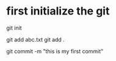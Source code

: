 # first initialize the git

git init

git add abc.txt
git add .

git commit -m "this is my first commit"